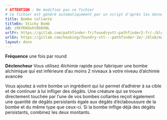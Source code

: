 ```yaml
---
# ATTENTION : Ne modifiez pas ce fichier
# Ce fichier est généré automatiquement par un script d'après les données du module Foundry VTT officiel et de sa traduction
title: Bombe collante
titleEn: Sticky Bomb
id: zXKfKKOxht0b0XNL
urlFr: https://gitlab.com/pathfinder-fr/foundryvtt-pathfinder2-fr/-/blob/master/data/feats/zXKfKKOxht0b0XNL.htm
urlEn: https://gitlab.com/hooking/foundry-vtt---pathfinder-2e/-/blob/master/packs/data/feats.db/sticky-bomb.json
layout: dons
---
```

**Fréquence** une fois par round

**Déclencheur** Vous utilisez Alchimie rapide pour fabriquer une bombe alchimique qui est inférieure d’au moins 2 niveaux à votre niveau d’alchimie avancée

Vous ajoutez à votre bombe un ingrédient qui lui permet d’adhérer à sa cible et de continuer à lui infliger des dégâts. Une créature qui se trouve directement touchée par l’une de vos bombes collantes reçoit également une quantité de dégâts persistants égale aux dégâts d’éclaboussure de la bombe et du même type que ceux-ci. Si la bombe inflige déjà des dégâts persistants, combinez les deux montants.
